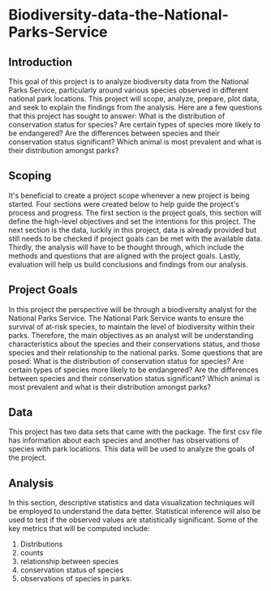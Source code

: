 # Biodiversity-data-the-National-Parks-Service

## Introduction
This goal of this project is to analyze biodiversity data from the National Parks Service, particularly around various species observed in different national park locations. This project will scope, analyze, prepare, plot data, and seek to explain the findings from the analysis. Here are a few questions that this project has sought to answer: What is the distribution of conservation status for species? Are certain types of species more likely to be endangered? Are the differences between species and their conservation status significant? Which animal is most prevalent and what is their distribution amongst parks?

## Scoping
It's beneficial to create a project scope whenever a new project is being started. Four sections were created below to help guide the project's process and progress. The first section is the project goals, this section will define the high-level objectives and set the intentions for this project. The next section is the data, luckily in this project, data is already provided but still needs to be checked if project goals can be met with the available data. Thirdly, the analysis will have to be thought through, which include the methods and questions that are aligned with the project goals. Lastly, evaluation will help us build conclusions and findings from our analysis.

## Project Goals
In this project the perspective will be through a biodiversity analyst for the National Parks Service. The National Park Service wants to ensure the survival of at-risk species, to maintain the level of biodiversity within their parks. Therefore, the main objectives as an analyst will be understanding characteristics about the species and their conservations status, and those species and their relationship to the national parks. Some questions that are posed:
What is the distribution of conservation status for species?
Are certain types of species more likely to be endangered?
Are the differences between species and their conservation status significant?
Which animal is most prevalent and what is their distribution amongst parks?

## Data
This project has two data sets that came with the package. The first csv file has information about each species and another has observations of species with park locations. This data will be used to analyze the goals of the project.

## Analysis
In this section, descriptive statistics and data visualization techniques will be employed to understand the data better. Statistical inference will also be used to test if the observed values are statistically significant. Some of the key metrics that will be computed include:
1. Distributions
2. counts
3. relationship between species
4. conservation status of species
5. observations of species in parks.
